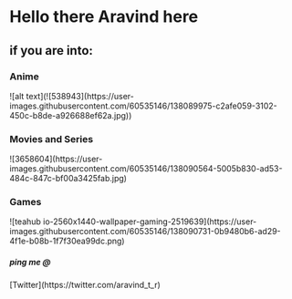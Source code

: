 <h1>Hello there Aravind here </h1> 

<h2>if you are into: </h1>
<h3>Anime</h3>
![alt text](![538943](https://user-images.githubusercontent.com/60535146/138089975-c2afe059-3102-450c-b8de-a926688ef62a.jpg))
<h3> Movies and Series</h3>
![3658604](https://user-images.githubusercontent.com/60535146/138090564-5005b830-ad53-484c-847c-bf00a3425fab.jpg)
<h3>Games</h3>
![teahub io-2560x1440-wallpaper-gaming-2519639](https://user-images.githubusercontent.com/60535146/138090731-0b9480b6-ad29-4f1e-b08b-1f7f30ea99dc.png)
<h5>ping me @</h5>
[Twitter](https://twitter.com/aravind_t_r)
